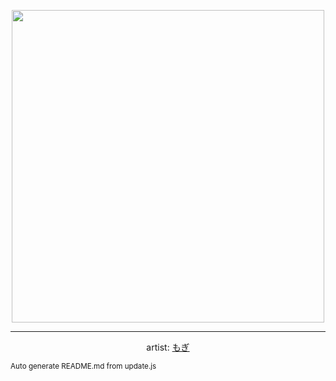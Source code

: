 
<p align="center">
  <img width="500" src="https://nekos.best/api/v2/neko/0425.png">
  <hr/>
  <center>
    artist: <a href="https://www.pixiv.net/en/artworks/88647689">もぎ</a>
  </center>
</p>


<p>
<small>Auto generate README.md from update.js</small>
</p>

